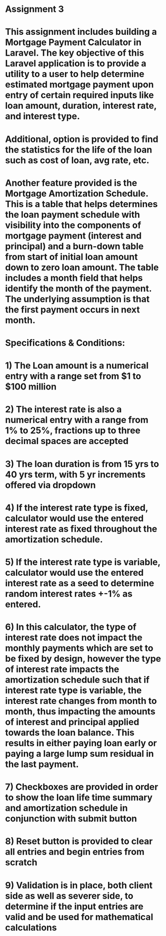 # Assignment 3
# This assignment includes building a Mortgage Payment Calculator in Laravel. The key objective of this Laravel application is to provide a utility to a user to help determine estimated mortgage payment upon entry of certain required inputs like loan amount, duration, interest rate, and interest type.
# Additional, option is provided to find the statistics for the life of the loan such as cost of loan, avg rate, etc.
# Another feature provided is the Mortgage Amortization Schedule. This is a table that helps determines the loan payment schedule with visibility into the components of mortgage payment (interest and principal) and a burn-down table from start of initial loan amount down to zero loan amount. The table includes a month field that helps identify the month of the payment. The underlying assumption is that the first payment occurs in next month.  
# Specifications & Conditions:
# 1) The Loan amount is a numerical entry with a range set from $1 to $100 million
# 2) The interest rate is also a numerical entry with a range from 1% to 25%, fractions up to three decimal spaces are accepted
# 3) The loan duration is from 15 yrs to 40 yrs term, with 5 yr increments offered via dropdown
# 4) If the interest rate type is fixed, calculator would use the entered interest rate as fixed throughout the amortization schedule.
# 5) If the interest rate type is variable, calculator would use the entered interest rate as a seed to determine random interest rates +-1% as entered.
# 6) In this calculator, the type of interest rate does not impact the monthly payments which are set to be fixed by design, however the type of interest rate impacts the amortization schedule such that if interest rate type is variable, the interest rate changes from month to month, thus impacting the amounts of interest and principal applied towards the loan balance. This results in either paying loan early or paying a large lump sum residual in the last payment.
# 7) Checkboxes are provided in order to show the loan life time summary and amortization schedule in conjunction with submit button
# 8) Reset button is provided to clear all entries and begin entries from scratch
# 9) Validation is in place, both client side as well as severer side, to determine if the input entries are valid and be used for mathematical calculations
